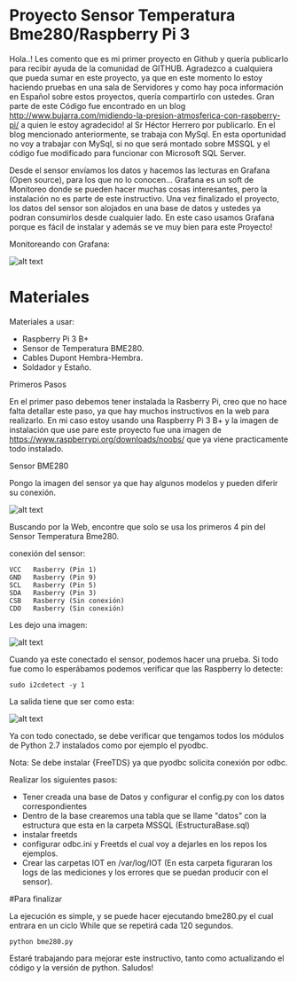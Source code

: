 #  Proyecto Sensor Temperatura Bme280/Raspberry Pi 3

Hola..! Les comento que es mi primer proyecto en Github y quería publicarlo para recibir ayuda de la comunidad de GITHUB.
Agradezco a cualquiera que pueda sumar en este proyecto, ya que en este momento lo estoy haciendo pruebas en una sala de Servidores y como hay poca información en Español sobre estos proyectos, quería compartirlo con ustedes.
Gran parte de este Código fue encontrado en un blog http://www.bujarra.com/midiendo-la-presion-atmosferica-con-raspberry-pi/ a quien le estoy agradecido! al Sr Héctor Herrero por publicarlo.
En el blog mencionado anteriormente, se trabaja con MySql. En esta oportunidad no voy a trabajar con MySql, si no que será montado sobre MSSQL y el código fue modificado para funcionar con Microsoft SQL Server.


Desde el sensor envíamos los datos y hacemos las lecturas en Grafana (Open source), para los que no lo conocen... Grafana es un soft de Monitoreo donde se pueden hacer muchas cosas interesantes, pero la instalación no es parte de este instructivo.
Una vez finalizado el proyecto, los datos del sensor son alojados en una base de datos y ustedes ya podran consumirlos desde cualquier lado. En este caso usamos Grafana porque es fácil de instalar y además se ve muy bien para este Proyecto!


Monitoreando con Grafana:

![alt text](https://github.com/ivoxdavanzo/SensorTemperaturaBme280/blob/master/Imagenes/MonitorGrafana.JPG)

Materiales
===========

Materiales a usar:

- Raspberry Pi 3 B+
- Sensor de Temperatura BME280.
- Cables Dupont Hembra-Hembra.
- Soldador y Estaño.


Primeros Pasos

En el primer paso debemos tener instalada la Rasberry Pi, creo que no hace falta detallar este paso, ya que hay muchos instructivos en la web para realizarlo.
En mi caso estoy usando una Raspberry Pi 3 B+ y la imagen de instalación que use pare este proyecto fue una imagen de https://www.raspberrypi.org/downloads/noobs/ que ya viene practicamente todo instalado.

Sensor BME280

Pongo la imagen del sensor ya que hay algunos modelos y pueden diferir su conexión.

![alt text](https://github.com/ivoxdavanzo/SensorTemperaturaBme280/blob/master/Imagenes/CapturaSensorBME280.JPG)

Buscando por la Web, encontre que solo se usa los primeros 4 pin del Sensor Temperatura Bme280.

conexión del sensor:

```
VCC   Rasberry (Pin 1)
GND   Rasberry (Pin 9)
SCL   Rasberry (Pin 5)
SDA   Rasberry (Pin 3)
CSB   Rasberry (Sin conexión)
CDO   Rasberry (Sin conexión)
```
Les dejo una imagen:

![alt text](https://github.com/ivoxdavanzo/SensorTemperaturaBme280/blob/master/Imagenes/Configuraci%C3%B3n%20pin.JPG)

Cuando ya este conectado el sensor, podemos hacer una prueba. Si todo fue como lo esperábamos podemos verificar que las Raspberry lo detecte:
```
sudo i2cdetect -y 1
```

La salida tiene que ser como esta:

![alt text](https://github.com/ivoxdavanzo/SensorTemperaturaBme280/blob/master/Imagenes/Inkedi2cdetect_LI.jpg)

Ya con todo conectado, se debe verificar que tengamos todos los módulos de Python 2.7 instalados como por ejemplo el pyodbc.

Nota: Se debe instalar {FreeTDS} ya que pyodbc solicita conexión por odbc.

Realizar los siguientes pasos:
- Tener creada una base de Datos y configurar el config.py con los datos correspondientes
- Dentro de la base crearemos una tabla que se llame "datos" con la estructura que esta en la carpeta MSSQL (EstructuraBase.sql)
- instalar freetds
- configurar odbc.ini y Freetds el cual voy a dejarles en los repos los ejemplos.
- Crear las carpetas IOT en /var/log/IOT (En esta carpeta figuraran los logs de las mediciones y los errores que se puedan producir con el sensor).


#Para finalizar

La ejecución es simple, y se puede hacer ejecutando bme280.py el cual entrara en un ciclo While que se repetirá cada 120 segundos.
```
python bme280.py
```
Estaré trabajando para mejorar este instructivo, tanto como actualizando el código y la versión de python.
Saludos!
